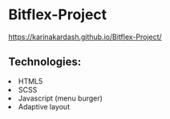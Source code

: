 # Bitflex-Project


https://karinakardash.github.io/Bitflex-Project/


## Technologies:
<li>HTML5</li>
<li>SСSS</li>
<li>Javascript (menu burger)</li>
<li>Adaptive layout</li>
